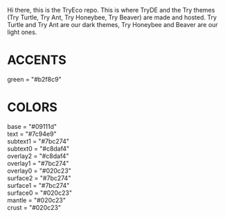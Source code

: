 Hi there, this is the TryEco repo.
This is where TryDE and the Try themes (Try Turtle, Try Ant, Try Honeybee, Try Beaver) are made and hosted.
Try Turtle and Try Ant are our dark themes, Try Honeybee and Beaver are our light ones.

# ACCENTS
green = "#b2f8c9"

# COLORS
base = "#09111d"\
text = "#7c94e9"\
subtext1 = "#7bc274"\
subtext0 = "#c8daf4"\
overlay2 = "#c8daf4"\
overlay1 = "#7bc274"\
overlay0 = "#020c23"\
surface2 = "#7bc274"\
surface1 = "#7bc274"\
surface0 = "#020c23"\
mantle = "#020c23"\
crust = "#020c23"
